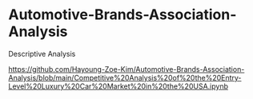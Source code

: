 # Automotive-Brands-Association-Analysis
Descriptive Analysis

https://github.com/Hayoung-Zoe-Kim/Automotive-Brands-Association-Analysis/blob/main/Competitive%20Analysis%20of%20the%20Entry-Level%20Luxury%20Car%20Market%20in%20the%20USA.ipynb

